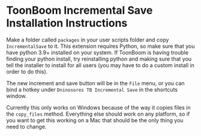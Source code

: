 # ToonBoom Incremental Save Installation Instructions

Make a folder called `packages` in your user scripts folder and copy `IncrementalSave` to it. This extension requires Python, so make sure that you have python 3.9+ installed on your system. If ToonBoom is having trouble finding your python install, try reinstalling python and making sure that you tell the installer to install for all users (you may have to do a custom install in order to do this).

The new increment and save button will be in the `File` menu, or you can bind a hotkey under `Dninosores TB Incremental Save` in the shortcuts window.

Currently this only works on Windows because of the way it copies files in the `copy_files` method. Everything else should work on any platform, so if you want to get this working on a Mac that should be the only thing you need to change.